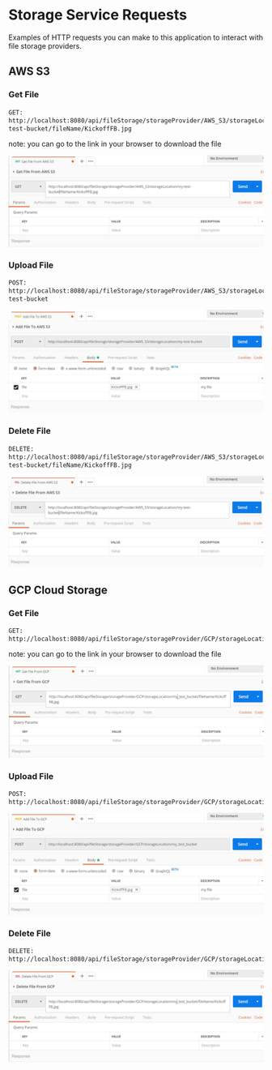 # Storage Service Requests

Examples of HTTP requests you can make to this application to interact with file storage providers.


## AWS S3

### Get File

```
GET: http://localhost:8080/api/fileStorage/storageProvider/AWS_S3/storageLocation/my-test-bucket/fileName/KickoffFB.jpg
```

note: you can go to the link in your browser to download the file

![alt text](./GetFileFromAWS.JPG "Getting a file from an AWS S3 bucket.")

### Upload File

```
POST: http://localhost:8080/api/fileStorage/storageProvider/AWS_S3/storageLocation/my-test-bucket
```

![alt text](./AddFileToAWS.JPG "Adding a file to an AWS S3 bucket.")

### Delete File

```
DELETE: http://localhost:8080/api/fileStorage/storageProvider/AWS_S3/storageLocation/my-test-bucket/fileName/KickoffFB.jpg
```

![alt text](./DeleteFileFromAWS.JPG "Deleting a file from an AWS S3 bucket.")


## GCP Cloud Storage

### Get File

```
GET: http://localhost:8080/api/fileStorage/storageProvider/GCP/storageLocation/my_test_bucket/fileName/KickoffFB.jpg
```

note: you can go to the link in your browser to download the file

![alt text](./GetFileFromGCP.JPG "Getting a file from a GCP Cloud Storage bucket.")

### Upload File

```
POST: http://localhost:8080/api/fileStorage/storageProvider/GCP/storageLocation/my_test_bucket
```

![alt text](./AddFileToGCP.JPG "Adding a file to a GCP Cloud Storage bucket.")

### Delete File

```
DELETE: http://localhost:8080/api/fileStorage/storageProvider/GCP/storageLocation/my_test_bucket/fileName/KickoffFB.jpg
```

![alt text](./DeleteFileFromGCP.JPG "Deleting a file from a GCP Cloud Storage bucket.")
